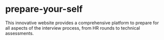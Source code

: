 # prepare-your-self
This innovative website provides a comprehensive platform to prepare for all aspects of the interview process, from HR rounds to technical assessments.

